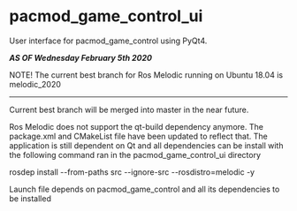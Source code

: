 # pacmod_game_control_ui
User interface for pacmod_game_control using PyQt4.

***************************AS OF Wednesday February 5th 2020***************************

NOTE! The current best branch for Ros Melodic running on Ubuntu 18.04 is melodic_2020

*************************************************************************************

Current best branch will be merged into master in the near future.

Ros Melodic does not support the qt-build dependency anymore. The package.xml and CMakeList file have been updated to reflect that. The application is still dependent on Qt and all dependencies can be install with the following command ran in the pacmod_game_control_ui directory

rosdep install --from-paths src --ignore-src --rosdistro=melodic -y

Launch file depends on pacmod_game_control and all its dependencies to be installed



